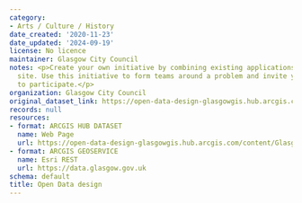 ```yaml
---
category:
- Arts / Culture / History
date_created: '2020-11-23'
date_updated: '2024-09-19'
license: No licence
maintainer: Glasgow City Council
notes: <p>Create your own initiative by combining existing applications with a custom
  site. Use this initiative to form teams around a problem and invite your community
  to participate.</p>
organization: Glasgow City Council
original_dataset_link: https://open-data-design-glasgowgis.hub.arcgis.com/content/GlasgowGIS::open-data-design
records: null
resources:
- format: ARCGIS HUB DATASET
  name: Web Page
  url: https://open-data-design-glasgowgis.hub.arcgis.com/content/GlasgowGIS::open-data-design
- format: ARCGIS GEOSERVICE
  name: Esri REST
  url: https://data.glasgow.gov.uk
schema: default
title: Open Data design
---
```


